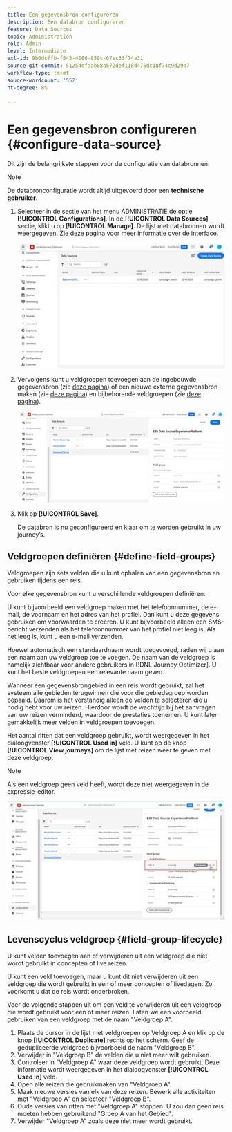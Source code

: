 ```yaml
---
title: Een gegevensbron configureren
description: Een databron configureren
feature: Data Sources
topic: Administration
role: Admin
level: Intermediate
exl-id: 9b0dcffb-f543-4066-850c-67ec33f74a31
source-git-commit: 51254efaab08a572def118d475dc18f74c9d29b7
workflow-type: tm+mt
source-wordcount: '552'
ht-degree: 8%

---
```


# Een gegevensbron configureren {#configure-data-source}

Dit zijn de belangrijkste stappen voor de configuratie van databronnen:

>[!NOTE]
>
>De databronconfiguratie wordt altijd uitgevoerd door een **technische gebruiker**.

1. Selecteer in de sectie van het menu ADMINISTRATIE de optie **[!UICONTROL Configurations]**. In de  **[!UICONTROL Data Sources]** sectie, klikt u op **[!UICONTROL Manage]**. De lijst met databronnen wordt weergegeven. Zie [deze pagina](../start/user-interface.md) voor meer informatie over de interface.

   ![](../assets/journey18.png)

1. Vervolgens kunt u veldgroepen toevoegen aan de ingebouwde gegevensbron (zie [deze pagina](../datasource/adobe-experience-platform-data-source.md)) of een nieuwe externe gegevensbron maken (zie [deze pagina](../datasource/external-data-sources.md)) en bijbehorende veldgroepen (zie [deze pagina](../datasource/configure-data-sources.md#define-field-groups)).

   ![](../assets/journey23.png)

1. Klik op **[!UICONTROL Save]**.

   De databron is nu geconfigureerd en klaar om te worden gebruikt in uw journey’s.

## Veldgroepen definiëren {#define-field-groups}

Veldgroepen zijn sets velden die u kunt ophalen van een gegevensbron en gebruiken tijdens een reis.

Voor elke gegevensbron kunt u verschillende veldgroepen definiëren.

U kunt bijvoorbeeld een veldgroep maken met het telefoonnummer, de e-mail, de voornaam en het adres van het profiel. Dan kunt u deze gegevens gebruiken om voorwaarden te creëren. U kunt bijvoorbeeld alleen een SMS-bericht verzenden als het telefoonnummer van het profiel niet leeg is. Als het leeg is, kunt u een e-mail verzenden.

Hoewel automatisch een standaardnaam wordt toegevoegd, raden wij u aan een naam aan uw veldgroep toe te voegen. De naam van de veldgroep is namelijk zichtbaar voor andere gebruikers in [!DNL Journey Optimizer]. U kunt het beste veldgroepen een relevante naam geven.

Wanneer een gegevensbrongebied in een reis wordt gebruikt, zal het systeem alle gebieden terugwinnen die voor die gebiedsgroep worden bepaald. Daarom is het verstandig alleen de velden te selecteren die u nodig hebt voor uw reizen. Hierdoor wordt de wachttijd bij het aanvragen van uw reizen verminderd, waardoor de prestaties toenemen. U kunt later gemakkelijk meer velden in veldgroepen toevoegen.

Het aantal ritten dat een veldgroep gebruikt, wordt weergegeven in het dialoogvenster **[!UICONTROL Used in]** veld. U kunt op de knop **[!UICONTROL View journeys]** om de lijst met reizen weer te geven met deze veldgroep.

>[!NOTE]
>
>Als een veldgroep geen veld heeft, wordt deze niet weergegeven in de expressie-editor.

![](../assets/journey3bis.png)

## Levenscyclus veldgroep {#field-group-lifecycle}

U kunt velden toevoegen aan of verwijderen uit een veldgroep die niet wordt gebruikt in concepten of live reizen.

U kunt een veld toevoegen, maar u kunt dit niet verwijderen uit een veldgroep die wordt gebruikt in een of meer concepten of livedagen. Zo voorkomt u dat de reis wordt onderbroken.

Voer de volgende stappen uit om een veld te verwijderen uit een veldgroep die wordt gebruikt voor een of meer reizen. Laten we een voorbeeld gebruiken van een veldgroep met de naam &quot;Veldgroep A&quot;.

1. Plaats de cursor in de lijst met veldgroepen op Veldgroep A en klik op de knop **[!UICONTROL Duplicate]** rechts op het scherm. Geef de gedupliceerde veldgroep bijvoorbeeld de naam &quot;Veldgroep B&quot;.
1. Verwijder in &quot;Veldgroep B&quot; de velden die u niet meer wilt gebruiken.
1. Controleer in &quot;Veldgroep A&quot; waar deze veldgroep wordt gebruikt. Deze informatie wordt weergegeven in het dialoogvenster **[!UICONTROL Used in]** veld.
1. Open alle reizen die gebruikmaken van &quot;Veldgroep A&quot;.
1. Maak nieuwe versies van elk van deze reizen. Bewerk alle activiteiten met &quot;Veldgroep A&quot; en selecteer &quot;Veldgroep B&quot;.
1. Oude versies van ritten met &quot;Veldgroep A&quot; stoppen. U zou dan geen reis moeten hebben gebruikend &quot;Groep A van het Gebied&quot;.
1. Verwijder &quot;Veldgroep A&quot; zoals deze niet meer wordt gebruikt.
